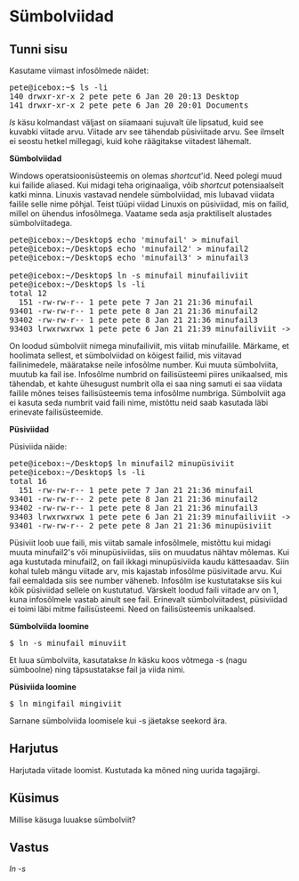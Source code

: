 ﻿# Sümbolviidad
## Tunni sisu

Kasutame viimast infosõlmede näidet:

<pre>
pete@icebox:~$ ls -li
140 drwxr-xr-x 2 pete pete 6 Jan 20 20:13 Desktop
141 drwxr-xr-x 2 pete pete 6 Jan 20 20:01 Documents
</pre>

*ls* käsu kolmandast väljast on siiamaani sujuvalt üle lipsatud, kuid see kuvabki viitade arvu. Viitade arv see tähendab püsiviitade arvu. See ilmselt ei seostu hetkel millegagi, kuid kohe räägitakse viitadest lähemalt.

<b>Sümbolviidad</b>

Windows operatsioonisüsteemis on olemas *shortcut*'id. Need polegi muud kui failide aliased. Kui midagi teha originaaliga, võib *shortcut* potensiaalselt katki minna. Linuxis vastavad nendele sümbolviidad, mis lubavad viidata failile selle nime põhjal. Teist tüüpi viidad Linuxis on püsiviidad, mis on failid, millel on ühendus infosõlmega. Vaatame seda asja praktiliselt alustades sümbolviitadega.
 
<pre>
pete@icebox:~/Desktop$ echo 'minufail' > minufail
pete@icebox:~/Desktop$ echo 'minufail2' > minufail2
pete@icebox:~/Desktop$ echo 'minufail3' > minufail3

pete@icebox:~/Desktop$ ln -s minufail minufailiviit
pete@icebox:~/Desktop$ ls -li
total 12
  151 -rw-rw-r-- 1 pete pete 7 Jan 21 21:36 minufail
93401 -rw-rw-r-- 1 pete pete 8 Jan 21 21:36 minufail2
93402 -rw-rw-r-- 1 pete pete 8 Jan 21 21:36 minufail3
93403 lrwxrwxrwx 1 pete pete 6 Jan 21 21:39 minufailiviit -> minufail
</pre>

On loodud sümbolviit nimega minufailiviit, mis viitab minufailile. Märkame, et hoolimata sellest, et sümbolviidad on kõigest failid, mis viitavad failinimedele, määratakse neile infosõlme number. Kui muuta sümbolviita, muutub ka fail ise. Infosõlme numbrid on failisüsteemi piires unikaalsed, mis tähendab, et kahte ühesugust numbrit olla ei saa ning samuti ei saa viidata failile mõnes teises failisüsteemis tema infosõlme numbriga. Sümbolviit aga ei kasuta seda numbrit vaid faili nime, mistõttu neid saab kasutada läbi erinevate failisüsteemide.

<b>Püsiviidad</b>

Püsiviida näide:

<pre>
pete@icebox:~/Desktop$ ln minufail2 minupüsiviit
pete@icebox:~/Desktop$ ls -li
total 16
  151 -rw-rw-r-- 1 pete pete 7 Jan 21 21:36 minufail
93401 -rw-rw-r-- 2 pete pete 8 Jan 21 21:36 minufail2
93402 -rw-rw-r-- 1 pete pete 8 Jan 21 21:36 minufail3
93403 lrwxrwxrwx 1 pete pete 6 Jan 21 21:39 minufailiviit -> minufail
93401 -rw-rw-r-- 2 pete pete 8 Jan 21 21:36 minupüsiviit
</pre>

Püsiviit loob uue faili, mis viitab samale infosõlmele, mistõttu kui midagi muuta minufail2's või minupüsiviidas, siis on muudatus nähtav mõlemas. Kui aga kustutada minufail2, on fail ikkagi minupüsiviida kaudu kättesaadav. Siin kohal tuleb mängu viitade arv, mis kajastab infosõlme püsiviitade arvu. Kui fail eemaldada siis see number väheneb. Infosõlm ise kustutatakse siis kui kõik püsiviidad sellele on kustutatud. Värskelt loodud faili viitade arv on 1, kuna infosõlmele vastab ainult see fail. Erinevalt sümbolviitadest, püsiviidad ei toimi läbi mitme failisüsteemi. Need on failisüsteemis unikaalsed.

<b>Sümbolviida loomine</b>

<pre>
$ ln -s minufail minuviit</pre>

Et luua sümbolviita, kasutatakse *ln* käsku koos võtmega -s (nagu sümboolne) ning täpsustatakse fail ja viida nimi.

<b>Püsiviida loomine</b>

<pre>
$ ln mingifail mingiviit</pre>

Sarnane sümbolviida loomisele kui -s jäetakse seekord ära.

## Harjutus

Harjutada viitade loomist. Kustutada ka mõned ning uurida tagajärgi.

## Küsimus

Millise käsuga luuakse sümbolviit?

## Vastus

*ln -s*
